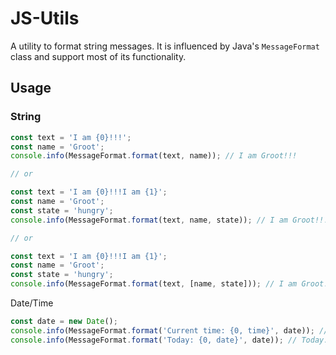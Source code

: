 # JS-Utils

A utility to format string messages. It is influenced by Java's `MessageFormat` class and support most of its functionality.

## Usage

### String

```javascript
const text = 'I am {0}!!!';
const name = 'Groot';
console.info(MessageFormat.format(text, name)); // I am Groot!!!

// or

const text = 'I am {0}!!!I am {1}';
const name = 'Groot';
const state = 'hungry';
console.info(MessageFormat.format(text, name, state)); // I am Groot!!!I am hungry

// or

const text = 'I am {0}!!!I am {1}';
const name = 'Groot';
const state = 'hungry';
console.info(MessageFormat.format(text, [name, state])); // I am Groot!!!I am hungry
```
Date/Time

```javascript
const date = new Date();
console.info(MessageFormat.format('Current time: {0, time}', date)); // Current time: 16:32
console.info(MessageFormat.format('Today: {0, date}', date)); // Today: 21/07/2018
```
